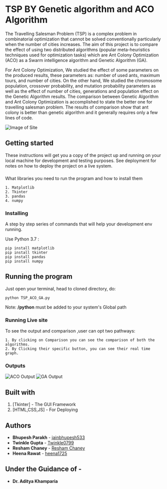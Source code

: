 # TSP BY Genetic algorithm and ACO Algorithm

The Travelling Salesman Problem (TSP) is a complex problem in combinatorial optimization that cannot be solved conventionally particularly when the number of cities increases. The aim of this project is to compare the effect of using two distributed algorithms (popular meta-heuristics techniques used for optimization tasks) which are Ant Colony Optimization (ACO) as a Swarm intelligence algorithm and Genetic Algorithm (GA).

For Ant Colony Optimization, We studied the effect of some parameters on the produced results, these parameters as: number of used ants, maximum tours, and number of cities. On the other hand, We studied the chromosome population, crossover probability, and mutation probability parameters as well as the effect of number of cities, generations and population effect on the Genetic Algorithm results. The comparison between Genetic Algorithm and Ant Colony Optimization is accomplished to state the better one for travelling salesman problem. The results of comparison show that ant colony is better than genetic algorithm and it generally requires only a few lines of code.

![Image of Site](https://github.com/Lovely-Professional-University-CSE/int-246-project-Roll_No---A14_A24_B33_B60/blob/Bhupesh/images/site.png)

## Getting started 

These instructions will get you a copy of the project up and running on your local machine for development and testing purposes. See deployment for notes on how to deploy the project on a live system.

### 

What libraries you need to run the program and how to install them

```
1. Matplotlib
2. Tkinter
3. pandas
4. numpy
```
### Installing

A step by step series of commands that will help your development env running.

Use Python 3.7 :

```
pip install matplotlib
pip install tkinter
pip install pandas
pip install numpy
```

## Running the program

Just open your terminal, head to cloned directory, do:

```
python TSP_ACO_GA.py
```

Note: __/python__ must be added to your system's Global path

### Running Live site 

To see the output and comparison ,user can opt two pathways:

```
1. By clicking on Comparison you can see the comparison of both the algorithms.
2. By Clicking their specific button, you can see their real time graph.
```

### Outputs


![ACO Output](https://github.com/Lovely-Professional-University-CSE/int-246-project-Roll_No---A14_A24_B33_B60/blob/Bhupesh/abc.gif)
![GA Output](https://github.com/Lovely-Professional-University-CSE/int-246-project-Roll_No---A14_A24_B33_B60/blob/Bhupesh/xyz.gif)

## Built with 

1. [Tkinter] - The GUI Framework
2. [HTML,CSS,JS] -  For Deploying 


## Authors

* **Bhupesh Parakh** - [jainbhupesh533](https://github.com/jainbhupesh533)
* **Twinkle Gupta** - [Twinkle0799](https://github.com/Twinkle0799)
* **Resham Chaney** - [Resham Chaney](https://github.com/reshamchaney)
* **Heena Rawat** - [heena1725](https://github.com/heena1725)

## Under the Guidance of -

* **Dr. Aditya Khamparia** 
